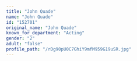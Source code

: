 ```yaml
---
title: "John Quade"
name: "John Quade"
id: "152701"
original_name: "John Quade"
known_for_department: "Acting"
gender: "2"
adult: "false"
profile_path: "/rDg90pU0C7GhiY9mfM959G19uSR.jpg"
---
```

